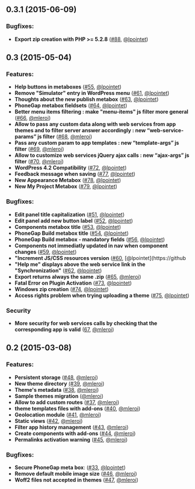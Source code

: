 ## 0.3.1 (2015-06-09)

### Bugfixes:
- **Export zip creation with PHP >= 5.2.8** ([#88](https://github.com/uncatcrea/wp-appkit/issues/88), [@lpointet](https://github.com/lpointet))

## 0.3 (2015-05-04)

### Features:

- **Help buttons in metaboxes** ([#55](https://github.com/uncatcrea/wp-appkit/issues/55), [@lpointet](https://github.com/lpointet))
- **Remove "Simulator" entry in WordPress menu** ([#61](https://github.com/uncatcrea/wp-appkit/issues/61), [@lpointet](https://github.com/lpointet))
- **Thoughts about the new publish metabox** ([#63](https://github.com/uncatcrea/wp-appkit/issues/63), [@lpointet](https://github.com/lpointet))
- **PhoneGap metabox fieldsets** ([#64](https://github.com/uncatcrea/wp-appkit/issues/64), [@lpointet](https://github.com/lpointet))
- **Better menu items filtering : make "menu-items" js filter more general** ([#66](https://github.com/uncatcrea/wp-appkit/issues/66), [@mleroi](https://github.com/mleroi))
- **Allow to pass any custom data along with web services from app themes and to filter server answer accordingly : new “web-service-params” js filter** ([#68](https://github.com/uncatcrea/wp-appkit/issues/68), [@mleroi](https://github.com/mleroi))
- **Pass any custom param to app templates : new “template-args” js filter** ([#69](https://github.com/uncatcrea/wp-appkit/issues/69), [@mleroi](https://github.com/mleroi))
- **Allow to customize web services jQuery ajax calls : new “ajax-args” js filter** ([#70](https://github.com/uncatcrea/wp-appkit/issues/70), [@mleroi](https://github.com/mleroi))
- **WordPress 4.2 Compatibility** ([#72](https://github.com/uncatcrea/wp-appkit/issues/72), [@lpointet](https://github.com/lpointet))
- **Feedback message when saving** ([#77](https://github.com/uncatcrea/wp-appkit/issues/77), [@lpointet](https://github.com/lpointet))
- **New Appearance Metabox** ([#78](https://github.com/uncatcrea/wp-appkit/issues/78), [@lpointet](https://github.com/lpointet))
- **New My Project Metabox** ([#79](https://github.com/uncatcrea/wp-appkit/issues/79), [@lpointet](https://github.com/lpointet))

### Bugfixes:
- **Edit panel title capitalization** ([#51](https://github.com/uncatcrea/wp-appkit/issues/51), [@lpointet](https://github.com/lpointet))
- **Edit panel add new button label** ([#52](https://github.com/uncatcrea/wp-appkit/issues/52), [@lpointet](https://github.com/lpointet))
- **Components metabox title** ([#53](https://github.com/uncatcrea/wp-appkit/issues/53), [@lpointet](https://github.com/lpointet))
- **PhoneGap Build metabox title** ([#54](https://github.com/uncatcrea/wp-appkit/issues/54), [@lpointet](https://github.com/lpointet))
- **PhoneGap Build metabox - mandatory fields** ([#56](https://github.com/uncatcrea/wp-appkit/issues/56), [@lpointet](https://github.com/lpointet))
- **Components not immediatly updated in nav when component changes** ([#59](https://github.com/uncatcrea/wp-appkit/issues/59), [@lpointet](https://github.com/lpointet))
- **"Increment JS/CSS resources version** ([#60](https://github.com/uncatcrea/wp-appkit/issues/60), [@lpointet](https://github
- **"Help me" displays above the web service link in the "Synchronization"** ([#62](https://github.com/uncatcrea/wp-appkit/issues/62), [@lpointet](https://github.com/lpointet))
- **Export returns always the same .zip** ([#65](https://github.com/uncatcrea/wp-appkit/issues/65), [@mleroi](https://github.com/mleroi))
- **Fatal Error on Plugin Activation** ([#73](https://github.com/uncatcrea/wp-appkit/issues/73), [@lpointet](https://github.com/lpointet))
- **Windows zip creation** ([#74](https://github.com/uncatcrea/wp-appkit/issues/74), [@lpointet](https://github.com/lpointet))
- **Access rights problem when trying uploading a theme** ([#75](https://github.com/uncatcrea/wp-appkit/issues/75), [@lpointet](https://github.com/lpointet))

### Security
- **More security for web services calls by checking that the corresponding app is valid** ([67](https://github.com/uncatcrea/wp-appkit/issues/67), [@mleroi](https://github.com/mleroi))

## 0.2 (2015-03-08)

### Features:
- **Persistent storage** ([#48](https://github.com/uncatcrea/wp-app-kit/issues/48), [@mleroi](https://github.com/mleroi))
- **New theme directory** [(#39](https://github.com/uncatcrea/wp-app-kit/issues/39), [@mleroi](https://github.com/mleroi))
- **Theme's metadata** ([#38](https://github.com/uncatcrea/wp-app-kit/issues/38), [@mleroi](https://github.com/mleroi))
- **Sample themes migration** ([@mleroi](https://github.com/mleroi))
- **Allow to add custom routes** ([#37](https://github.com/uncatcrea/wp-app-kit/issues/37), [@mleroi](https://github.com/mleroi))
- **theme templates files with add-ons** ([#40](https://github.com/uncatcrea/wp-app-kit/issues/40), [@mleroi](https://github.com/mleroi))
- **Geolocation module** ([#41](https://github.com/uncatcrea/wp-app-kit/issues/41), [@mleroi](https://github.com/mleroi))
- **Static views** ([#42](https://github.com/uncatcrea/wp-app-kit/issues/42), [@mleroi](https://github.com/mleroi))
- **Filter app history management** ([#43](https://github.com/uncatcrea/wp-app-kit/issues/43), [@mleroi](https://github.com/mleroi))
- **Create components with add-ons** ([#44](https://github.com/uncatcrea/wp-app-kit/issues/44), [@mleroi](https://github.com/mleroi))
- **Permalinks activation warning** ([#45](https://github.com/uncatcrea/wp-app-kit/issues/45), [@mleroi](https://github.com/mleroi))

### Bugfixes:
- **Secure PhoneGap meta box**: ([#33](https://github.com/uncatcrea/wp-app-kit/issues/33), [@lpointet](https://github.com/lpointet))
- **Remove default mobile image size** ([#46](https://github.com/uncatcrea/wp-app-kit/issues/46), [@mleroi](https://github.com/mleroi))
- **Woff2 files not accepted in themes** ([#47](https://github.com/uncatcrea/wp-app-kit/issues/47), [@mleroi](https://github.com/mleroi))